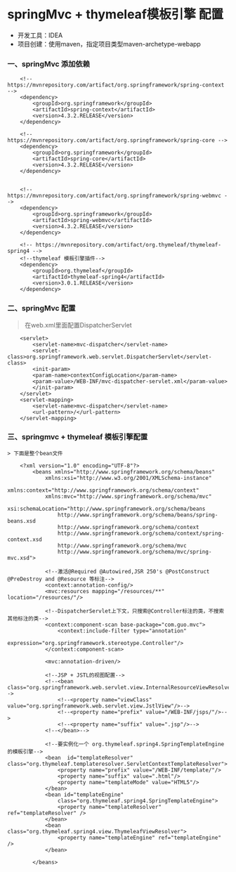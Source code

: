 # springMvc + thymeleaf模板引擎 配置

* 开发工具：IDEA
* 项目创建：使用maven，指定项目类型maven-archetype-webapp

### 一、springMvc 添加依赖

        <!-- https://mvnrepository.com/artifact/org.springframework/spring-context -->
        <dependency>
            <groupId>org.springframework</groupId>
            <artifactId>spring-context</artifactId>
            <version>4.3.2.RELEASE</version>
        </dependency>

        <!-- https://mvnrepository.com/artifact/org.springframework/spring-core -->
        <dependency>
            <groupId>org.springframework</groupId>
            <artifactId>spring-core</artifactId>
            <version>4.3.2.RELEASE</version>
        </dependency>


        <!-- https://mvnrepository.com/artifact/org.springframework/spring-webmvc -->
        <dependency>
            <groupId>org.springframework</groupId>
            <artifactId>spring-webmvc</artifactId>
            <version>4.3.2.RELEASE</version>
        </dependency>
                
        <!-- https://mvnrepository.com/artifact/org.thymeleaf/thymeleaf-spring4 -->
        <!--thymeleaf 模板引擎插件-->
        <dependency>
            <groupId>org.thymeleaf</groupId>
            <artifactId>thymeleaf-spring4</artifactId>
            <version>3.0.1.RELEASE</version>
        </dependency>

### 二、springMvc 配置

   > 在web.xml里面配置DispatcherServlet

        <servlet>
            <servlet-name>mvc-dispatcher</servlet-name>
            <servlet-class>org.springframework.web.servlet.DispatcherServlet</servlet-class>
            <init-param>
            <param-name>contextConfigLocation</param-name>
            <param-value>/WEB-INF/mvc-dispatcher-servlet.xml</param-value>
            </init-param>
        </servlet>
        <servlet-mapping>
            <servlet-name>mvc-dispatcher</servlet-name>
            <url-pattern>/</url-pattern>
        </servlet-mapping>


### 三、springmvc + thymeleaf 模板引擎配置

    > 下面是整个bean文件

        <?xml version="1.0" encoding="UTF-8"?>
            <beans xmlns="http://www.springframework.org/schema/beans"
                xmlns:xsi="http://www.w3.org/2001/XMLSchema-instance"
                xmlns:context="http://www.springframework.org/schema/context"
                xmlns:mvc="http://www.springframework.org/schema/mvc"
                xsi:schemaLocation="http://www.springframework.org/schema/beans
                    http://www.springframework.org/schema/beans/spring-beans.xsd
                    http://www.springframework.org/schema/context
                    http://www.springframework.org/schema/context/spring-context.xsd
                    http://www.springframework.org/schema/mvc
                    http://www.springframework.org/schema/mvc/spring-mvc.xsd">

                <!--激活@Required @Autowired,JSR 250's @PostConstruct @PreDestroy and @Resource 等标注-->
                <context:annotation-config/>
                <mvc:resources mapping="/resources/**" location="/resources/"/>

                <!--DispatcherServlet上下文，只搜索@Controller标注的类，不搜索其他标注的类-->
                <context:component-scan base-package="com.guo.mvc">
                    <context:include-filter type="annotation"
                                            expression="org.springframework.stereotype.Controller"/>
                </context:component-scan>

                <mvc:annotation-driven/>

                <!--JSP + JSTL的视图配置-->
                <!--<bean class="org.springframework.web.servlet.view.InternalResourceViewResolver">-->
                    <!--<property name="viewClass" value="org.springframework.web.servlet.view.JstlView"/>-->
                    <!--<property name="prefix" value="/WEB-INF/jsps/"/>-->
                    <!--<property name="suffix" value=".jsp"/>-->
                <!--</bean>-->

                <!--要实例化一个 org.thymeleaf.spring4.SpringTemplateEngine的模板引擎-->
                <bean  id="templateResolver" class="org.thymeleaf.templateresolver.ServletContextTemplateResolver">
                    <property name="prefix" value="/WEB-INF/template/"/>
                    <property name="suffix" value=".html"/>
                    <property name="templateMode" value="HTML5"/>
                </bean>
                <bean id="templateEngine"
                    class="org.thymeleaf.spring4.SpringTemplateEngine">
                    <property name="templateResolver" ref="templateResolver" />
                </bean>
                <bean class="org.thymeleaf.spring4.view.ThymeleafViewResolver">
                    <property name="templateEngine" ref="templateEngine" />
                </bean>

            </beans>